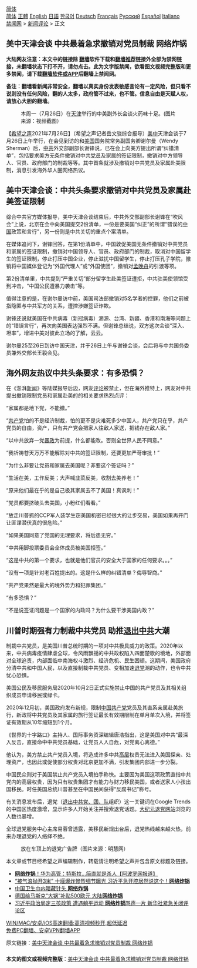  <!-- 面包屑导航 --> <div class="breadcrumb"><!-- GTranslate: https://gtranslate.io/ -->  <div class="switcher notranslate">  <div class="selected">  <a href="#" onclick="return false;"> 简体</a>  </div>  <div class="option">  <a href="https://www.bannedbook.org" onclick="doGTranslate('zh-CN|zh-CN');jQuery('div.switcher div.selected a').html(jQuery(this).html());return false;" title="简体中文" class="nturl selected"> 简体</a>  <a href="https://www.bannedbook.org/zh-tw/" onclick="doGTranslate('zh-CN|zh-TW');jQuery('div.switcher div.selected a').html(jQuery(this).html());return false;" title="繁體中文" class="nturl"> 正體</a>  <a href="https://www.bannedbook.org/en/" onclick="doGTranslate('zh-CN|en');jQuery('div.switcher div.selected a').html(jQuery(this).html());return false;" title="English" class="nturl"> English</a>  <a href="https://www.bannedbook.org/ja/" onclick="doGTranslate('zh-CN|ja');jQuery('div.switcher div.selected a').html(jQuery(this).html());return false;" title="日本語" class="nturl"> 日語</a>  <a href="https://www.bannedbook.org/ko/" onclick="doGTranslate('zh-CN|ko');jQuery('div.switcher div.selected a').html(jQuery(this).html());return false;" title="한국어" class="nturl"> 한국어</a>  <a href="https://www.bannedbook.org/de/" onclick="doGTranslate('zh-CN|de');jQuery('div.switcher div.selected a').html(jQuery(this).html());return false;" title="Deutsch" class="nturl"> Deutsch</a>  <a href="https://www.bannedbook.org/fr/" onclick="doGTranslate('zh-CN|fr');jQuery('div.switcher div.selected a').html(jQuery(this).html());return false;" title="Français" class="nturl"> Français</a>  <a href="https://www.bannedbook.org/ru/" onclick="doGTranslate('zh-CN|ru');jQuery('div.switcher div.selected a').html(jQuery(this).html());return false;" title="Русский" class="nturl"> Русский</a>  <a href="https://www.bannedbook.org/es/" onclick="doGTranslate('zh-CN|es');jQuery('div.switcher div.selected a').html(jQuery(this).html());return false;" title="Español" class="nturl"> Español</a>  <a href="https://www.bannedbook.org/it/" onclick="doGTranslate('zh-CN|it');jQuery('div.switcher div.selected a').html(jQuery(this).html());return false;" title="Italiano" class="nturl"> Italiano</a>  </div>  </div>      <div class='breadcrumb-sub'><!-- Breadcrumb NavXT 6.3.0 --> <a href="https://www.bannedbook.org/" class="home">禁闻网</a> &gt; <a href="https://www.bannedbook.org/bnews/comments/" class="category">新闻评论</a> &gt; 正文</div></div><h2>美中天津会谈 中共最着急求撤销对党员制裁 网络炸锅</h2> <p class="notice"><b>大陆网友注意：本文中的链接除 <a href="https://github.com/bannedbook/fanqiang" >翻墙</a>软件下载和<a href="https://github.com/killgcd/justmysocks/blob/master/README.md">翻墙推荐</a>链接外全部为禁网链接，未翻墙状态下打不开，请勿点击。此为文字版禁闻，欲看图文视频完整版和更多禁闻，请下载<a href="https://github.com/bannedbook/fanqiang">翻墙软件或APP</a>后翻墙上禁闻网。</p><p>备注：翻墙看新闻非常安全，翻墙以真实身份发表敏感言论有一定风险，但只看不说则没有任何风险，翻的人太多，政府管不过来，也不管。信息自由是天赋人权，请放心大胆的翻墙。</b></p>  <div class="entry"> <figure><figcaption>本周一（7月26日）在<a href="https://www.bannedbook.org/bnews/tag/%e5%a4%a9%e6%b4%a5/" class="st_tag internal_tag" rel="tag" title="标签 天津 下的日志">天津</a>举行的中美副外长会谈火药味十足。(图片来源：视频截图）</figcaption></figure> <p>【<span class='wp_keywordlink_affiliate'><a href="https://www.soundofhope.org" title="希望之声" target="_blank">希望之声</a></span>2021年7月26日】（希望之声记者岳文骁综合报导）<a href="https://www.bannedbook.org/bnews/tag/%e7%be%8e%e4%b8%ad/" class="st_tag internal_tag" rel="tag" title="标签 美中 下的日志">美中</a>天津会谈于7月26日上午举行，在会见到访的和<a href="https://www.bannedbook.org/bnews/tag/%e7%be%8e%e5%9b%bd/" class="st_tag internal_tag" rel="tag" title="标签 美国 下的日志">美国</a>国务院常务副国务卿谢尔曼（Wendy Sherman）后，<a href="https://www.bannedbook.org/bnews/tag/%e4%b8%ad%e5%85%b1/" class="st_tag internal_tag" rel="tag" title="标签 中共 下的日志">中共</a>外交部副部长谢锋说，已在会上向美方提出所谓“纠错清单”，包括要求美方无条件撤销对中共<a href="https://www.bannedbook.org/bnews/tag/%E5%85%9A%E5%91%98/" class="st_tag internal_tag" rel="tag" title="标签 党员 下的日志">党员</a>及家属的签证限制，撤销对中方领导人、官员、政府部门的制裁等等。其中首条就涉及撤销对中共党员及家属赴美限制，消息引发海外华人圈网络热议。</p> <h2>美中天津会谈：中共头条要求撤销对中共党员及家属赴美签证限制</h2> <p>综合中共官方媒体报导，美中天津会谈结束后，中共外交部副部长谢锋在“吹风会”上说，北京在会中向美国提交2份清单，一份是要美国“纠正”的所谓“错误的<span class='wp_keywordlink_affiliate'><a href="https://www.bannedbook.org/" title="中国" target="_blank">中国</a></span>政策和言行”，另一份则是中共关切的重点个案清单。</p> <p>在媒体追问下，谢锋回答，在第1份清单中，中国敦促美国无条件撤销对中共党员和家属的签证限制，撤销对中国领导人、官员、政府部门的制裁，取消对中国留学生的签证限制，停止打压中国企业，停止滋扰中国留学生，停止打压孔子学院，撤销将中国媒体登记为“外国代理人”或“外国使团”，撤销对<a href="https://www.bannedbook.org/bnews/tag/%e5%ad%9f%e6%99%9a%e8%88%9f/" class="st_tag internal_tag" rel="tag" title="标签 孟晚舟 下的日志">孟晚舟</a>的引渡等项。</p> <p>第2份清单里，中共提到“严重关切”部分留学生赴美签证遭拒，中共驻美使领馆受到冲击，“中国公民遭暴力袭击”等。</p> <p>值得注意的是，在谢尔曼访中前，美国司法部撤销对5名学者的控罪，他们之前被指隐匿与中共军方的关系，遭控涉嫌签证诈欺。</p> <p>谢锋还说就美国在中共病毒（新冠病毒）溯源、台湾、新疆、香港和南海等问题上的“错误言行”，再次向美国表达强烈不满。但谢锋总结说，双方这次会谈“深入、坦率”，增进中美对彼此立场的了解，云云。</p> <p>谢尔曼25至26日到访中国天津，并于26日上午与谢锋会谈，会后将与中共国务委员兼外交部长王毅会见。</p> <h2>海外网友热议中共头条要求：有多恐惧？</h2> <p>在《澎湃<span class='wp_keywordlink_affiliate'><a href="https://www.bannedbook.org/" title="新闻">新闻</a></span>》等陆媒报导后边，网友<span class='wp_keywordlink_affiliate'><a href="https://www.bannedbook.org/bnews/comments/" title="新闻评论" target="_blank">评论</a></span>被禁止，但在海外推特上，网友对中共提出撤销限制党员和家属赴美的的相关要求热烈点评：</p>  <p>“家属都是地下党，不能撤。”</p> <p>“<a href="https://www.bannedbook.org/bnews/tag/%e5%85%b1%e4%ba%a7%e5%85%9a/" class="st_tag internal_tag" rel="tag" title="标签 共产党 下的日志">共产党</a>怕的不是经济制裁，怕的更不是灾难死多少中国人，共产党只在乎，共产党员的自由，资产，只有共产党会把家人往敌人家送，把钱存在敌人家。”</p> <p>“以中共放弃一党<span class='wp_keywordlink'><a href="https://www.bannedbook.org/forum11/topic276.html" title="禁片：评中国共产党的暴政" target="_blank">暴政</a></span>为前提，什么都能改。否则全世界人民不同意。”</p> <p>“我祈祷苍天万万不能解除对中共的签证限制，还要更加严苛审批！”</p> <p>“为什么非要让党员和家属去美国呢？非要这个签证吗？”</p> <p>“生活在美，工作反美；大声喊韭菜反美，收割去美养老！”</p> <p>“原来他们最在乎的是自己极其家属去不了美国！真讽刺！”</p> <p>“党员都要挤破头去美国，小粉红们看看。”</p>  <p>“放走川普抓的CCP军人装学生窃美国机密已经很大的让步交易，美国如果再开门让匪谍潜伏真的很危险。”</p> <p>“如果美国同意了党国的无理要求，将后患无穷。”</p> <p>“中共用脚投票委员会全体成员被美国拒签。”</p> <p>“这是中共的第一个要求，也就是他们官员的安全大于国家的任何要求。。。”</p> <p>“没有一项是针对老百姓提出的。这是什么样的纠错清单？侮辱智商。”</p> <p>“共产党果然是最大的境外势力和犯罪集团。”</p> <p>“有多恐惧？”</p> <p>“不是说签证问题是一个国家的内政吗？为什么要干涉美国内政？”</p>  <h2>川普时期强有力制裁中共党员 助推<span class='wp_keywordlink'><a href="http://tuidang.epochtimes.com/" title="退出中共" target="_blank">退出中共</a></span>大潮</h2> <p>制裁中共党员，是美国川普总统时期的一项对中共极具威力的政策。2020年以来，中共病毒疫情肆虐全球，令风雨飘摇的中共政权陷入四面楚歌的境地，外部面对全球追责，内部面临中南海权斗激烈、经济危机、民生困顿。这期间，美国政府分清中共和中国人民，以及直接制裁中共党员、变相加速<span class='wp_keywordlink'><a href="http://tuidang.epochtimes.com/" title="退党" rel="nofollow" target="_blank">退党</a></span>潮的动作，也令中共忧心恐惧。</p> <p>美国公民及移民服务局2020年10月2日正式实施禁止中国的共产党员及其相关组织成员申请移民或绿卡。</p> <p>2020年12月初，美国政府发布新规，限制<a href="https://www.bannedbook.org/bnews/tag/%e4%b8%ad%e5%9b%bd%e5%85%b1%e4%ba%a7%e5%85%9a/" class="st_tag internal_tag" rel="tag" title="标签 中国共产党 下的日志">中国共产党</a>党员及其直系亲属赴美旅行，新政将中共党员及其家属的旅行签证最长有效期限制在单月单次入境，并将签证有效期从10年缩短到1个月。</p> <p>《世界的十字路口》主持人、国际事务资深编辑唐浩指出，这是美国对中共“最深入反击，直接命中中共党员基础，让党员人人自危，对党离心离德。”</p> <p>他认为，美方禁止共产党员入境，将造成许多中共<span class='wp_keywordlink_affiliate'><a href="https://www.bannedbook.org/bnews/ccpdope/" title="中共高层内幕" target="_blank">高层</a></span>权贵无法进入美国探亲、处理资产，也因此或促使部分权贵对北京更加不满，引发集团内部进一步分裂。</p> <p>中国民众则对于美国禁止共产党员入境拍手称快。主要因为美国这项政策直指中共党内的高层权贵，因为只有权贵集团才有能力与财力移民美国，或者送家人小孩出国移民。时任美国总统川普甚至在中国民间获得“反腐书记”称号。</p> <p>有关消息发布后，退党（<span class='wp_keywordlink'><a href="http://tuidang.epochtimes.com/" title="退出中共党、团、队" target="_blank">退出中共党、团、队</a></span>组织）这一关键词在Google Trends的中国区热度激增，显示许多人开始关注并搜索退党话题。<span class='wp_keywordlink_affiliate'><a href="http://www.epochtimes.com/" title="大纪元" target="_blank">大纪元</a></span><span class='wp_keywordlink'><a href="http://tuidang.epochtimes.com/" title="退党网站" target="_blank">退党网站</a></span>浏览的人数也暴增。</p> <p>全球退党服务中心主席易蓉曾透露，美移民新规出台后，退党热线越来越火热，前来办理退党的人络绎不绝。</p>  <figure><figcaption>放在车顶上的退党广告牌（图片来源：明慧网）</figcaption></figure> <p>本文章或节目经希望之声编辑制作，转载请注明希望之声并包含原文标题及链接。 </p> <ul class='op-related-articles' title='相关阅读'> <li><a href='https://www.bannedbook.org/bnews/topimagenews/20210710/1584331.html' target='_blank'><b>网络炸锅</b>！华为高管：特斯拉…简直就是杀人【阿波罗网报道】</a></li> <li><a href='https://www.bannedbook.org/bnews/comments/20210614/1566270.html' target='_blank'>“被气浪抛开3米” 十堰爆炸惨烈细节曝光 习近平急开腔居然说这个！<b>网络炸锅</b></a></li> <li><a href='https://www.bannedbook.org/bnews/cbnews/20210608/1562684.html' target='_blank'>中国卫生巾内暗藏针头 <b>网络炸锅</b></a></li> <li><a href='https://www.bannedbook.org/bnews/worldnews/20210602/1558463.html' target='_blank'>德国给马斯克“大锅”补贴500欧元 大陆<b>网络炸锅</b></a></li> <li><a href='https://www.bannedbook.org/bnews/comments/20210601/1557555.html' target='_blank'>习近平政治局定三孩政策 遭遇躺平运动 <b>网络炸锅</b>骂声一片 新华社紧急关闭评论区</a></li> </ul> <p class="texttj"> <a href="https://github.com/bannedbook/fanqiang/wiki/V2ray%E6%9C%BA%E5%9C%BA" target="_blank">WIN/MAC/安卓/iOS高速翻墙:高清视频秒开,超低延迟</a><br/> <a href="https://github.com/bannedbook/fanqiang/wiki/%E7%A6%81%E9%97%BB%E7%BD%91%E5%AE%89%E5%8D%93%E7%BF%BB%E5%A2%99%E6%96%B0%E9%97%BBAPP" target="_blank">免费PC翻墙、安卓VPN翻墙APP</a></p><p>原文链接：<a class="src_link"  href="https://www.soundofhope.org/post/529325" target="_blank">美中天津会谈 中共最着急求撤销对党员制裁 网络炸锅</a></p><a name='sharetosocial'></a>  <div style="margin-bottom:5px;padding-bottom:5px;clear:both"> <div id="archive-pix-1" class="banner-ads"> <!-- AuctionX Display platform tag START --> <div id="26318x728x90x621x_ADSLOT2" clicktrack="%%CLICK_URL_ESC%%"></div> <!-- AuctionX Display platform tag END --> </div> <div id="archive-pix-2" class="banner-ads"> <!-- AuctionX Display platform tag START --> <div id="26315x300x250x621x_ADSLOT2" clicktrack="%%CLICK_URL_ESC%%"></div> <!-- AuctionX Display platform tag END --> </div> </div>  <div id="archive-pix-1" class="banner-ads"> <!-- AuctionX Display platform tag START --> <div id="26318x728x90x621x_ADSLOT3" clicktrack="%%CLICK_URL_ESC%%"></div> <!-- AuctionX Display platform tag END --> </div> <div><b>本文的图文或视频完整版</b>：<a href='https://www.bannedbook.org/bnews/comments/20210726/1594534.html'>美中天津会谈 中共最着急求撤销对党员制裁 网络炸锅</a></div>  </div><!--END ENTRY--> 